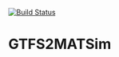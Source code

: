 [![Build Status](https://travis-ci.org/matsim-org/GTFS2MATSim.svg?branch=master)](https://travis-ci.org/matsim-org/GTFS2MATSim)

# GTFS2MATSim
